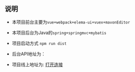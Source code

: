## 说明

* 本项目前台主要为`vue+webpack+elema-ui+vuex+mavonEditor`

* 本项目后台为Java的`spring+springmvc+mybatis `

* 项目启动方式 `npm run dist`

* 后台API地址为：

* 项目线上地址为: [打开连接](http://ws.28ph.cn)